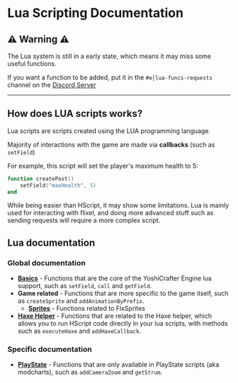 # Lua Scripting Documentation

## __⚠ Warning ⚠__

The Lua system is still in a early state, which means it may miss some useful functions.

If you want a function to be added, put it in the `#⚙│lua-funcs-requests` channel on the [Discord Server](https://discord.gg/Ds48wGPx4W)

---
## __How does LUA scripts works?__

Lua scripts are scripts created using the LUA programming language.

Majority of interactions with the game are made via **callbacks** (such as `setField`)

For example, this script will set the player's maximum health to 5:

```lua
function createPost()
    setField("maxHealth", 5)
end
```

While being easier than HScript, it may show some limitations. Lua is mainly used for interacting with flixel, and doing more advanced stuff such as sending requests will require a more complex script.

## __Lua documentation__

### __Global documentation__
- [**Basics**](lua/Basics.md) - Functions that are the core of the YoshiCrafter Engine lua support, such as `setField`, `call` and `getField`.
- **Game related** - Functions that are more specific to the game itself, such as `createSprite` and `addAnimationByPrefix`.
    - [**Sprites**](lua/GameRelated-Sprites.md) - Functions related to FlxSprites
- [**Haxe Helper**](lua/HaxeHelper.md) - Functions that are related to the Haxe helper, which allows you to run HScript code directly in your lua scripts, with methods such as `executeHaxe` and `addHaxeCallback`.

### __Specific documentation__
- [**PlayState**](lua/PlayState.md) - Functions that are only available in PlayState scripts (aka modcharts), such as `addCameraZoom` and `getStrum`.